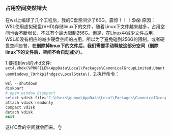 ### 占用空间突然增大
在wsl上编译了几个工程后，我的C盘空间少了60G，震惊！！！😨😱
原因：
WSL使用虚拟硬盘(VHD)存储linux下的文件，随着Linux下文件越来越多，占用空间也会不断增长，不过有个最大限制256G。但是，在Linux中减少文件占用，WSL却没有相应的减少硬盘空间的占用。所以为了避免碰到256G的限制，或者硬盘空间告警，**在删除掉linux下的文件后，我们需要手动释放这部分空间（删除linux下的文件后，空间不会自动减少）。**

1.要找到wsl的vhd文件: `ext4.vhdx(%PROFILE%\AppData\Local\Packages\CanonicalGroupLimited.UbuntuonWindows_79rhkp1fndgsc\LocalState\).`
2.执行命令：
```powershell
wsl --shutdown
diskpart
# open window Diskpart
select vdisk file="C:\Users\guoya\AppData\Local\Packages\CanonicalGroupLimited.UbuntuonWindows_79rhkp1fndgsc\LocalState\ext4.vhdx"
attach vdisk readonly
compact vdisk
detach vdisk
exit
```
这样C盘的空间就会回来。👌